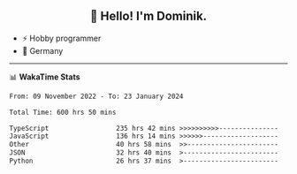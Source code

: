 <h2 align="center">👋 Hello! I'm Dominik.</h2>

- ⚡ Hobby programmer
- 📍 Germany

---
📊 **WakaTime Stats**
<!--START_SECTION:waka-->

```txt
From: 09 November 2022 - To: 23 January 2024

Total Time: 600 hrs 50 mins

TypeScript                 235 hrs 42 mins >>>>>>>>>>---------------   39.23 %
JavaScript                 136 hrs 14 mins >>>>>>-------------------   22.68 %
Other                      40 hrs 58 mins  >>-----------------------   06.82 %
JSON                       32 hrs 40 mins  >------------------------   05.44 %
Python                     26 hrs 37 mins  >------------------------   04.43 %
```

<!--END_SECTION:waka-->
